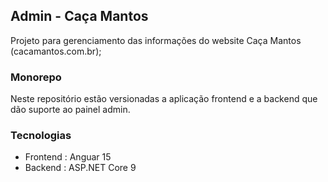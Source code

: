 ## Admin - Caça Mantos

Projeto para gerenciamento das informações do website Caça Mantos (cacamantos.com.br);

### Monorepo

Neste repositório estão versionadas a aplicação frontend e a backend que dão suporte ao painel admin.

### Tecnologias

- Frontend : Anguar 15
- Backend : ASP.NET Core 9
